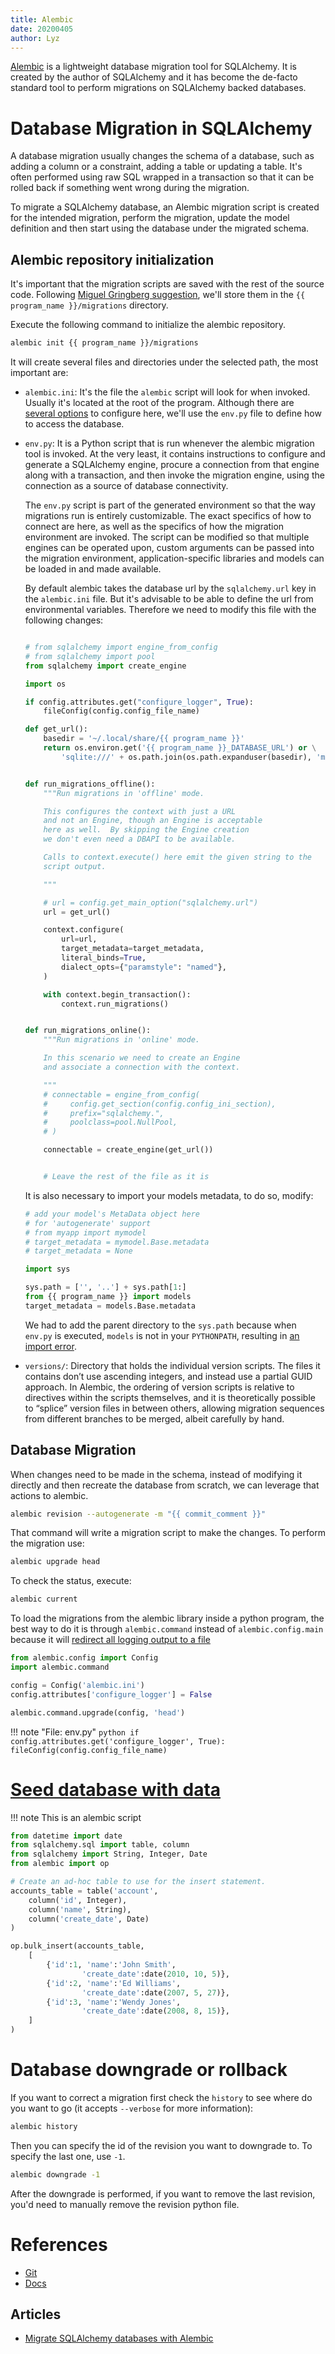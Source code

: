 ```yaml
---
title: Alembic
date: 20200405
author: Lyz
---
```


[Alembic](http://alembic.readthedocs.org/en/latest/) is a lightweight database
migration tool for SQLAlchemy. It is created by the author of SQLAlchemy and it
has become the de-facto standard tool to perform migrations on SQLAlchemy backed
databases.

# Database Migration in SQLAlchemy

A database migration usually changes the schema of a database, such as adding
a column or a constraint, adding a table or updating a table. It's often
performed using raw SQL wrapped in a transaction so that it can be rolled back
if something went wrong during the migration.

To migrate a SQLAlchemy database, an Alembic migration script is created for the
intended migration, perform the migration, update the model definition and then
start using the database under the migrated schema.

## Alembic repository initialization

It's important that the migration scripts are saved with the rest of the source
code. Following [Miguel Gringberg
suggestion](https://blog.miguelgrinberg.com/post/the-flask-mega-tutorial-part-iv-database),
we'll store them in the `{{ program_name }}/migrations` directory.

Execute the following command to initialize the alembic repository.

```bash
alembic init {{ program_name }}/migrations
```

It will create several files and directories under the selected path, the most
important are:

* `alembic.ini`: It's the file the `alembic` script will look for when invoked.
    Usually it's located at the root of the program. Although there are [several
    options](https://alembic.sqlalchemy.org/en/latest/tutorial.html#editing-the-ini-file)
    to configure here, we'll use the `env.py` file to define how to access the
    database.
* `env.py`: It is a Python script that is run whenever the alembic migration
    tool is invoked. At the very least, it contains instructions to configure
    and generate a SQLAlchemy engine, procure a connection from that engine
    along with a transaction, and then invoke the migration engine, using the
    connection as a source of database connectivity.

    The `env.py` script is part of the generated environment so that the way
    migrations run is entirely customizable. The exact specifics of how to
    connect are here, as well as the specifics of how the migration environment
    are invoked. The script can be modified so that multiple engines can be
    operated upon, custom arguments can be passed into the migration
    environment, application-specific libraries and models can be loaded in and
    made available.

    By default alembic takes the database url by the `sqlalchemy.url` key in the
    `alembic.ini` file. But it's advisable to be able to define the url from
    environmental variables. Therefore we need to modify this file with the
    following changes:

    ```python

    # from sqlalchemy import engine_from_config
    # from sqlalchemy import pool
    from sqlalchemy import create_engine

    import os

    if config.attributes.get("configure_logger", True):
        fileConfig(config.config_file_name)

    def get_url():
        basedir = '~/.local/share/{{ program_name }}'
        return os.environ.get('{{ program_name }}_DATABASE_URL') or \
            'sqlite:///' + os.path.join(os.path.expanduser(basedir), 'main.db')


    def run_migrations_offline():
        """Run migrations in 'offline' mode.

        This configures the context with just a URL
        and not an Engine, though an Engine is acceptable
        here as well.  By skipping the Engine creation
        we don't even need a DBAPI to be available.

        Calls to context.execute() here emit the given string to the
        script output.

        """

        # url = config.get_main_option("sqlalchemy.url")
        url = get_url()

        context.configure(
            url=url,
            target_metadata=target_metadata,
            literal_binds=True,
            dialect_opts={"paramstyle": "named"},
        )

        with context.begin_transaction():
            context.run_migrations()


    def run_migrations_online():
        """Run migrations in 'online' mode.

        In this scenario we need to create an Engine
        and associate a connection with the context.

        """
        # connectable = engine_from_config(
        #     config.get_section(config.config_ini_section),
        #     prefix="sqlalchemy.",
        #     poolclass=pool.NullPool,
        # )

        connectable = create_engine(get_url())


        # Leave the rest of the file as it is
    ```

    It is also necessary to import your models metadata, to do so, modify:

    ```python
    # add your model's MetaData object here
    # for 'autogenerate' support
    # from myapp import mymodel
    # target_metadata = mymodel.Base.metadata
    # target_metadata = None

    import sys

    sys.path = ['', '..'] + sys.path[1:]
    from {{ program_name }} import models
    target_metadata = models.Base.metadata
    ```

    We had to add the parent directory to the `sys.path` because when `env.py` is
    executed, `models` is not in your `PYTHONPATH`, resulting in [an import
    error](https://stackoverflow.com/questions/57468141/alembic-modulenotfounderror-in-env-py).

* `versions/`: Directory that holds the individual version scripts. The files it
    contains don’t use ascending integers, and instead use a partial GUID
    approach. In Alembic, the ordering of version scripts is relative to
    directives within the scripts themselves, and it is theoretically possible
    to “splice” version files in between others, allowing migration sequences
    from different branches to be merged, albeit carefully by hand.

## Database Migration

When changes need to be made in the schema, instead of modifying it directly and
then recreate the database from scratch, we can leverage that actions to
alembic.

```bash
alembic revision --autogenerate -m "{{ commit_comment }}"
```

That command will write a migration script to make the changes. To perform the
migration use:

```bash
alembic upgrade head
```

To check the status, execute:

```bash
alembic current
```

To load the migrations from the alembic library inside a python program, the
best way to do it is through `alembic.command` instead of `alembic.config.main`
because it will [redirect all logging output to a file](https://stackoverflow.com/questions/42427487/using-alembic-config-main-redirects-log-output)

```python
from alembic.config import Config
import alembic.command

config = Config('alembic.ini')
config.attributes['configure_logger'] = False

alembic.command.upgrade(config, 'head')
```

!!! note "File: env.py"
    ```python
    if config.attributes.get('configure_logger', True):
        fileConfig(config.config_file_name)
    ```


# [Seed database with data](https://stackoverflow.com/questions/19334604/creating-seed-data-in-a-flask-migrate-or-alembic-migration)

!!! note
    This is an alembic script

```python
from datetime import date
from sqlalchemy.sql import table, column
from sqlalchemy import String, Integer, Date
from alembic import op

# Create an ad-hoc table to use for the insert statement.
accounts_table = table('account',
    column('id', Integer),
    column('name', String),
    column('create_date', Date)
)

op.bulk_insert(accounts_table,
    [
        {'id':1, 'name':'John Smith',
                'create_date':date(2010, 10, 5)},
        {'id':2, 'name':'Ed Williams',
                'create_date':date(2007, 5, 27)},
        {'id':3, 'name':'Wendy Jones',
                'create_date':date(2008, 8, 15)},
    ]
)
```

# Database downgrade or rollback

If you want to correct a migration first check the `history` to see where do you
want to go (it accepts `--verbose` for more information):

```bash
alembic history
```

Then you can specify the id of the revision you want to downgrade to. To specify
the last one, use `-1`.

```bash
alembic downgrade -1
```

After the downgrade is performed, if you want to remove the last revision, you'd
need to manually remove the revision python file.

# References

* [Git](https://github.com/sqlalchemy/alembic)
* [Docs](https://alembic.sqlalchemy.org/en/latest/)

## Articles

* [Migrate SQLAlchemy databases with Alembic](https://www.pythoncentral.io/migrate-sqlalchemy-databases-alembic/)
